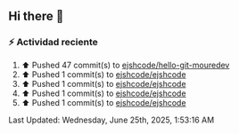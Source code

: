 ## Hi there 👋

### :zap: Actividad reciente
<!--RECENT_ACTIVITY:start-->
1. ⬆️ Pushed 47 commit(s) to [ejshcode/hello-git-mouredev](https://github.com/ejshcode/hello-git-mouredev)<br>
2. ⬆️ Pushed 1 commit(s) to [ejshcode/ejshcode](https://github.com/ejshcode/ejshcode)<br>
3. ⬆️ Pushed 1 commit(s) to [ejshcode/ejshcode](https://github.com/ejshcode/ejshcode)<br>
4. ⬆️ Pushed 1 commit(s) to [ejshcode/ejshcode](https://github.com/ejshcode/ejshcode)<br>
5. ⬆️ Pushed 1 commit(s) to [ejshcode/ejshcode](https://github.com/ejshcode/ejshcode)<br>
<!--RECENT_ACTIVITY:end-->
<!--RECENT_ACTIVITY:last_update-->
Last Updated: Wednesday, June 25th, 2025, 1:53:16 AM
<!--RECENT_ACTIVITY:last_update_end-->

<!--
**ejshcode/ejshcode** is a ✨ _special_ ✨ repository because its `README.md` (this file) appears on your GitHub profile.

Here are some ideas to get you started:

- 🔭 I’m currently working on ...
- 🌱 I’m currently learning ...
- 👯 I’m looking to collaborate on ...
- 🤔 I’m looking for help with ...
- 💬 Ask me about ...
- 📫 How to reach me: ...
- 😄 Pronouns: ...
- ⚡ Fun fact: ...
-->
